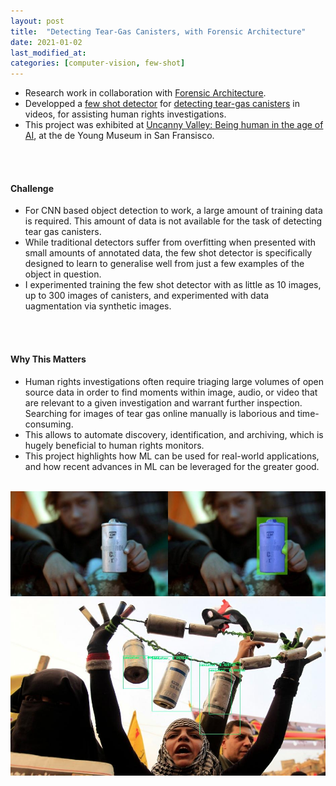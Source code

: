 ```yaml
---
layout: post
title:  "Detecting Tear-Gas Canisters, with Forensic Architecture"
date: 2021-01-02
last_modified_at:
categories: [computer-vision, few-shot]
---
```


* Research work in collaboration with [Forensic Architecture](https://forensic-architecture.org/).
* Developped a [few shot detector](https://forensic-architecture.org/investigation/model-zoo) for [detecting tear-gas canisters](https://forensic-architecture.org/investigation/detecting-tear-gas) in videos, for assisting human rights investigations.
* This project was exhibited at [Uncanny Valley: Being human in the age of AI](https://deyoung.famsf.org/exhibitions/uncanny-valley), at the de Young Museum in San Fransisco.

<br/><br/>

#### Challenge ####
* For CNN based object detection to work, a large amount of training data is required. This amount of data is not available for the task of detecting tear gas canisters. 
* While traditional detectors suffer from overfitting when presented with small amounts of annotated data, the few shot detector is specifically designed to learn to generalise well from just a few examples of the object in question.
* I experimented training the few shot detector with as little as 10 images, up to 300 images of canisters, and experimented with data uagmentation via synthetic images.

<br/><br/>

#### Why This Matters ####
* Human rights investigations often require triaging large volumes of open source data in order to find moments within image, audio, or video that are relevant to a given investigation and warrant further inspection. Searching for images of tear gas online manually is laborious and time-consuming. 
* This allows to automate discovery, identification, and archiving, which is hugely beneficial to human rights monitors.
* This project highlights how ML can be used for real-world applications, and how recent advances in ML can be leveraged for the greater good.
<br/><br/>





![FA Canisters 1](/assets/images/fa/can1.jpg)
![FA Canisters 2](/assets/images/fa/can2.jpg)